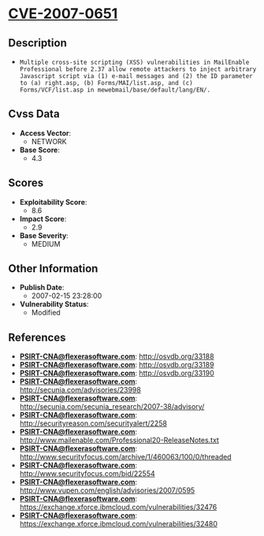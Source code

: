 
# [CVE-2007-0651](https://cve.mitre.org/cgi-bin/cvename.cgi?name=CVE-2007-0651)

## Description

- `Multiple cross-site scripting (XSS) vulnerabilities in MailEnable Professional before 2.37 allow remote attackers to inject arbitrary Javascript script via (1) e-mail messages and (2) the ID parameter to (a) right.asp, (b) Forms/MAI/list.asp, and (c) Forms/VCF/list.asp in mewebmail/base/default/lang/EN/.`

## Cvss Data

- **Access Vector**:
  - NETWORK
- **Base Score**:
  - 4.3

## Scores

- **Exploitability Score**:
  - 8.6
- **Impact Score**:
  - 2.9
- **Base Severity**:
  - MEDIUM

## Other Information

- **Publish Date**:
  - 2007-02-15 23:28:00
- **Vulnerability Status**:
  - Modified

## References

- **PSIRT-CNA@flexerasoftware.com**: http://osvdb.org/33188
- **PSIRT-CNA@flexerasoftware.com**: http://osvdb.org/33189
- **PSIRT-CNA@flexerasoftware.com**: http://osvdb.org/33190
- **PSIRT-CNA@flexerasoftware.com**: http://secunia.com/advisories/23998
- **PSIRT-CNA@flexerasoftware.com**: http://secunia.com/secunia_research/2007-38/advisory/
- **PSIRT-CNA@flexerasoftware.com**: http://securityreason.com/securityalert/2258
- **PSIRT-CNA@flexerasoftware.com**: http://www.mailenable.com/Professional20-ReleaseNotes.txt
- **PSIRT-CNA@flexerasoftware.com**: http://www.securityfocus.com/archive/1/460063/100/0/threaded
- **PSIRT-CNA@flexerasoftware.com**: http://www.securityfocus.com/bid/22554
- **PSIRT-CNA@flexerasoftware.com**: http://www.vupen.com/english/advisories/2007/0595
- **PSIRT-CNA@flexerasoftware.com**: https://exchange.xforce.ibmcloud.com/vulnerabilities/32476
- **PSIRT-CNA@flexerasoftware.com**: https://exchange.xforce.ibmcloud.com/vulnerabilities/32480
